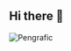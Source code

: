 ## Hi there 👋
<img src="https://www.facebook.com/photo?fbid=1190843273049714&set=a.483916023742446" align="center" alt="Pengrafic">

<!--
**djvamps/djvamps** is a ✨ _special_ ✨ repository because its `README.md` (this file) appears on your GitHub profile.

Here are some ideas to get you started:

- 🔭 I’m currently working on ...
- 🌱 I’m currently learning ...
- 👯 I’m looking to collaborate on ...
- 🤔 I’m looking for help with ...
- 💬 Ask me about ...
- 📫 How to reach me: ...
- 😄 Pronouns: ...
- ⚡ Fun fact: ...
-->
